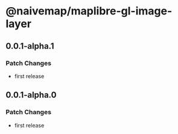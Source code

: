 # @naivemap/maplibre-gl-image-layer

## 0.0.1-alpha.1

### Patch Changes

- first release

## 0.0.1-alpha.0

### Patch Changes

- first release
